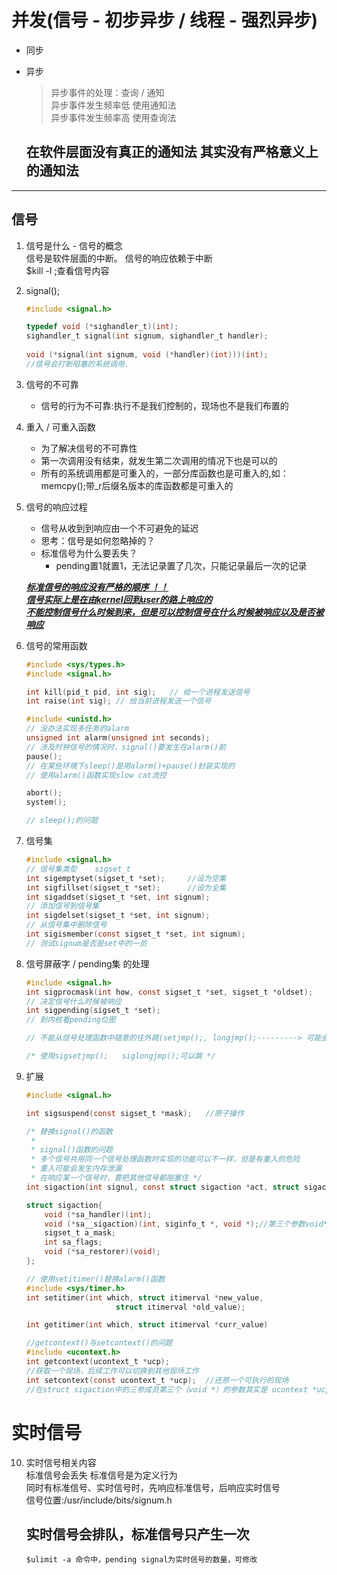 # 并发(信号 - 初步异步 / 线程 - 强烈异步)  
  
- 同步  

- 异步  
	> 异步事件的处理：查询 / 通知  
	> 异步事件发生频率低	使用通知法  
	> 异步事件发生频率高	使用查询法  
  
	## 在软件层面没有真正的通知法	其实没有严格意义上的通知法  
---
## 信号
  
1. 信号是什么 - 信号的概念  
	信号是软件层面的中断。	信号的响应依赖于中断  
	$kill -l ;查看信号内容  
  
2. signal();  
	```C
	#include <signal.h>  

	typedef void (*sighandler_t)(int);  
	sighandler_t signal(int signum, sighandler_t handler);  
  
	void (*signal(int signum, void (*handler)(int)))(int);  
	//信号会打断阻塞的系统调用.
	```

3. 信号的不可靠  
	- 信号的行为不可靠:执行不是我们控制的，现场也不是我们布置的  
  
4. 重入 / 可重入函数  
	- 为了解决信号的不可靠性  
	- 第一次调用没有结束，就发生第二次调用的情况下也是可以的  
	- 所有的系统调用都是可重入的，一部分库函数也是可重入的,如：memcpy();带_r后缀名版本的库函数都是可重入的  
  
5. 信号的响应过程  
	- 信号从收到到响应由一个不可避免的延迟  
	- 思考：信号是如何忽略掉的？  
	- 标准信号为什么要丢失？  
		- pending置1就置1，无法记录置了几次，只能记录最后一次的记录  
  
	<u>***标准信号的响应没有严格的顺序 ！！***</u>  
	<u>***信号实际上是在由kernel回到user的路上响应的***</u>  
	<u>***不能控制信号什么时候到来，但是可以控制信号在什么时候被响应以及是否被响应***</u>
  
6. 信号的常用函数
	```C
	#include <sys/types.h>  
	#include <signal.h>  

	int kill(pid_t pid, int sig);	// 给一个进程发送信号
	int raise(int sig);	// 给当前进程发送一个信号

	#include <unistd.h>
	// 没办法实现多任务的alarm
	unsigned int alarm(unsigned int seconds);
	// 涉及时钟信号的情况时，signal()要发生在alarm()前
	pause();  
	// 在某些环境下sleep()是用alarm()+pause()封装实现的
	// 使用alarm()函数实现slow cat流控

	abort();
	system();

	// sleep();的问题
	```

7. 信号集
	```C
	#include <signal.h>
	// 信号集类型	sigset_t
	int sigemptyset(sigset_t *set);		//设为空集
	int sigfillset(sigset_t *set);		//设为全集
	int sigaddset(sigset_t *set, int signum);
	// 添加信号到信号集
	int sigdelset(sigset_t *set, int signum);
	// 从信号集中删除信号
	int sigismember(const sigset_t *set, int signum);
	// 测试signum是否是set中的一员
	```
  
8. 信号屏蔽字 / pending集 的处理
	```C
	#include <signal.h>
	int sigprocmask(int how, const sigset_t *set, sigset_t *oldset);
	// 决定信号什么时候被响应
	int sigpending(sigset_t *set);
	// 到内核看pending位图
	
	// 不能从信号处理函数中随意的往外跳(setjmp();, longjmp();---------> 可能会错过mask信号屏蔽字恢复的过程)

	/* 使用sigsetjmp();	siglongjmp();可以跳 */
	```
	  
9. 扩展
	```C
	#include <signal.h>
	
	int sigsuspend(const sigset_t *mask);	//原子操作

	/* 替换signal()的函数
	 *
	 * signal()函数的问题
	 * 多个信号共用同一个信号处理函数时实现的功能可以不一样，但是有重入的危险
	 * 重入可能会发生内存泄漏
	 * 在响应某一个信号时，要把其他信号都阻塞住 */
	int sigaction(int signul, const struct sigaction *act, struct sigaction *oldact);

	struct sigaction{
		void (*sa_handler)(int);
		void (*sa__sigaction)(int, siginfo_t *, void *);//第三个参数void*的意思是：从哪里跳过来的（进入信号处理函数之前的被打断的现场）,是一个可还原的现场
		sigset_t a_mask;
		int sa_flags;
		void (*sa_restorer)(void);
	};
	
	// 使用setitimer()替换alarm()函数
	#include <sys/timer.h>
	int setitimer(int which, struct itimerval *new_value, 
						struct itimerval *old_value);
	
	int getitimer(int which, struct itimerval *curr_value)

	//getcontext()与setcontext()的问题
	#include <ucontext.h>
	int getcontext(ucontext_t *ucp);
	//获取一个现场，后续工作可以切换到其他现场工作
	int setcontext(const ucontext_t *ucp);	//还原一个可执行的现场
	//在struct sigaction中的三参成员第三个（void *）的参数其实是 ucontext *ucp 类型
	``` 
  
  
# 实时信号
10. 实时信号相关内容  
	标准信号会丢失  标准信号是为定义行为  
	同时有标准信号、实时信号时，先响应标准信号，后响应实时信号  
	信号位置:/usr/include/bits/signum.h  
	## 实时信号会排队，标准信号只产生一次
	```shell
	$ulimit -a 命令中，pending signal为实时信号的数量，可修改
	```

